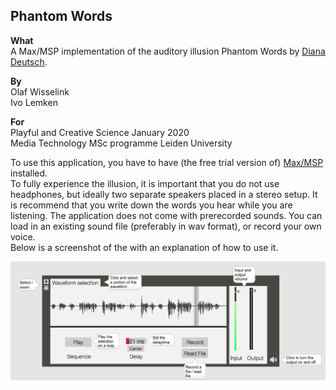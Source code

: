 ## Phantom Words

**What**  
A Max/MSP implementation of the auditory illusion Phantom Words by [Diana Deutsch](http://deutsch.ucsd.edu/psychology/pages.php?i=211).

**By**  
Olaf Wisselink  
Ivo Lemken

**For**  
Playful and Creative Science January 2020  
Media Technology MSc programme
Leiden University

To use this application, you have to have (the free trial version of) [Max/MSP](https://cycling74.com/downloads) installed.   
To fully experience the illusion, it is important that you do not use headphones, but ideally two separate speakers placed in a stereo setup.
It is recommend that you write down the words you hear while you are listening. The application does not come with prerecorded sounds.
You can load in an existing sound file (preferably in wav format), or record your own voice.  
Below is a screenshot of the  with an explanation of how to use it.  

![alt text](https://github.com/OlafW/Phantom-Words/blob/master/phantom-words-screenshot.png)
